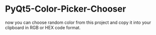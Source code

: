 # PyQt5-Color-Picker-Chooser
now you can choose random color from this project and copy it into your clipboard in RGB or HEX code format.
